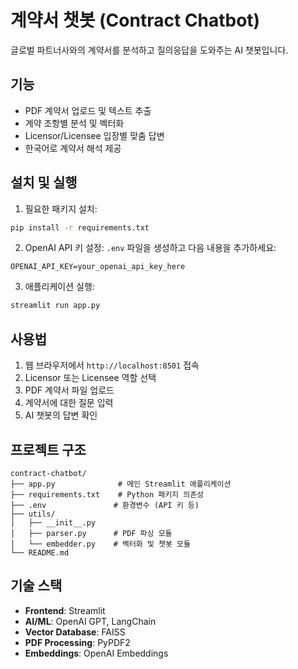 # 계약서 챗봇 (Contract Chatbot)

글로벌 파트너사와의 계약서를 분석하고 질의응답을 도와주는 AI 챗봇입니다.

## 기능

- PDF 계약서 업로드 및 텍스트 추출
- 계약 조항별 분석 및 벡터화
- Licensor/Licensee 입장별 맞춤 답변
- 한국어로 계약서 해석 제공

## 설치 및 실행

1. 필요한 패키지 설치:
```bash
pip install -r requirements.txt
```

2. OpenAI API 키 설정:
`.env` 파일을 생성하고 다음 내용을 추가하세요:
```
OPENAI_API_KEY=your_openai_api_key_here
```

3. 애플리케이션 실행:
```bash
streamlit run app.py
```

## 사용법

1. 웹 브라우저에서 `http://localhost:8501` 접속
2. Licensor 또는 Licensee 역할 선택
3. PDF 계약서 파일 업로드
4. 계약서에 대한 질문 입력
5. AI 챗봇의 답변 확인

## 프로젝트 구조

```
contract-chatbot/
├── app.py              # 메인 Streamlit 애플리케이션
├── requirements.txt    # Python 패키지 의존성
├── .env               # 환경변수 (API 키 등)
├── utils/
│   ├── __init__.py
│   ├── parser.py      # PDF 파싱 모듈
│   └── embedder.py    # 벡터화 및 챗봇 모듈
└── README.md
```

## 기술 스택

- **Frontend**: Streamlit
- **AI/ML**: OpenAI GPT, LangChain
- **Vector Database**: FAISS
- **PDF Processing**: PyPDF2
- **Embeddings**: OpenAI Embeddings 